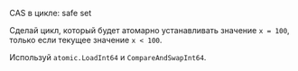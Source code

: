 CAS в цикле: safe set

Сделай цикл, который будет атомарно устанавливать значение ```x = 100```, только если текущее значение ```x < 100```.

Используй ```atomic.LoadInt64``` и ```CompareAndSwapInt64```.